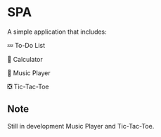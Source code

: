 # SPA

A simple application that includes:

:zzz: To-Do List

:1234: Calculator

:musical_note: Music Player

:negative_squared_cross_mark: Tic-Tac-Toe

## Note

Still in development Music Player and Tic-Tac-Toe.
